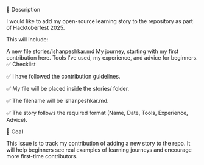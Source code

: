 📖 Description

I would like to add my open-source learning story to the repository as part of Hacktoberfest 2025.

This will include:

A new file stories/ishanpeshkar.md
My journey, starting with my first contribution here.
Tools I’ve used, my experience, and advice for beginners.
✅ Checklist

✅ I have followed the contribution guidelines.

✅ My file will be placed inside the stories/ folder.

✅ The filename will be ishanpeshkar.md.

✅ The story follows the required format (Name, Date, Tools, Experience, Advice).

🎯 Goal

This issue is to track my contribution of adding a new story to the repo. It will help beginners see real examples of learning journeys and encourage more first-time contributors.
